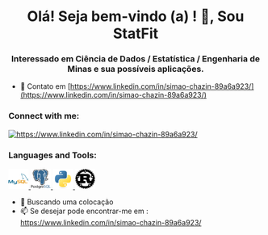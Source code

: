 <h1 align="center">Olá! Seja bem-vindo (a) ! 👋, Sou StatFit </h1>
<h3 align="center">Interessado em Ciência de Dados / Estatística / Engenharia de Minas e sua possíveis aplicações.</h3>

- 📄 Contato em [https://www.linkedin.com/in/simao-chazin-89a6a923/](https://www.linkedin.com/in/simao-chazin-89a6a923/)

<h3 align="left">Connect with me:</h3>
<p align="left">
<a href="https://linkedin.com/in/https://www.linkedin.com/in/simao-chazin-89a6a923/" target="blank"><img align="center" src="https://raw.githubusercontent.com/rahuldkjain/github-profile-readme-generator/master/src/images/icons/Social/linked-in-alt.svg" alt="https://www.linkedin.com/in/simao-chazin-89a6a923/" height="30" width="40" /></a>
</p>

<h3 align="left">Languages and Tools:</h3>
<p align="left"> <a href="https://www.mysql.com/" target="_blank" rel="noreferrer"> <img src="https://raw.githubusercontent.com/devicons/devicon/master/icons/mysql/mysql-original-wordmark.svg" alt="mysql" width="40" height="40"/> </a> <a href="https://www.postgresql.org" target="_blank" rel="noreferrer"> <img src="https://raw.githubusercontent.com/devicons/devicon/master/icons/postgresql/postgresql-original-wordmark.svg" alt="postgresql" width="40" height="40"/> </a> <a href="https://www.python.org" target="_blank" rel="noreferrer"> <img src="https://raw.githubusercontent.com/devicons/devicon/master/icons/python/python-original.svg" alt="python" width="40" height="40"/> </a> <a href="https://www.rust-lang.org" target="_blank" rel="noreferrer"> <img src="https://raw.githubusercontent.com/devicons/devicon/master/icons/rust/rust-plain.svg" alt="rust" width="40" height="40"/> </a> </p>

- 🔭 Buscando uma colocação
- 📫 Se desejar pode encontrar-me em : https://www.linkedin.com/in/simao-chazin-89a6a923/
<!--
**StatFit/StatFit** is a ✨ _special_ ✨ repository because its `README.md` (this file) appears on your GitHub profile.

Here are some ideas to get you started:

- 🔭 Buscando uma colocação
- 🌱 I’m currently learning ...
- 👯 I’m looking to collaborate on ...
- 🤔 I’m looking for help with ...
- 💬 Ask me about ...
- 📫 Se desejar pode encontrar-me em : https://www.linkedin.com/in/simao-chazin-89a6a923/
- 😄 Pronouns: ...
- ⚡ Fun fact: ...
-->

